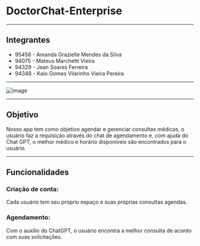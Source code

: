 # DoctorChat-Enterprise

---
## Integrantes
- 95456 - Amanda Grazielle Mendes da Silva
- 94075 - Mateus Marchetti Vieira
- 94329 - Jean Soares Ferreira
- 94348 - Kaio Gomes Vilarinho Vieira Pereira
---

![image](https://github.com/anaooz/DoctorChat-Enterprise/assets/69781921/f9e31eba-a53e-4a57-8b60-28b46ab3d657)


---

## Objetivo
Nosso app tem como objetivo agendar e gerenciar consultas médicas, o usuário faz a requisição através do chat de agendamento e, com ajuda do Chat GPT, o melhor médico e horário disponíveis são encontrados para o usuário.

---

## Funcionalidades

### Criação de conta:
Cada usuário tem seu próprio espaço e suas próprias consultas agendas.

### Agendamento:
Com o auxílio do ChatGPT, o usuário encontra a melhor consulta de acordo com suas solicitações.
